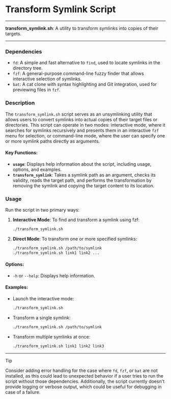 # Transform Symlink Script

---

**transform_symlink.sh**: A utility to transform symlinks into copies of their targets.

---

### Dependencies

- `fd`: A simple and fast alternative to `find`, used to locate symlinks in the directory tree.
- `fzf`: A general-purpose command-line fuzzy finder that allows interactive selection of symlinks.
- `bat`: A cat clone with syntax highlighting and Git integration, used for previewing files in `fzf`.

### Description

The `transform_symlink.sh` script serves as an unsymlinking utility that allows users to convert symlinks into actual copies of their target files or directories. This script can operate in two modes: interactive mode, where it searches for symlinks recursively and presents them in an interactive `fzf` menu for selection, or command-line mode, where the user can specify one or more symlink paths directly as arguments.

#### Key Functions:
- **`usage`**: Displays help information about the script, including usage, options, and examples.
- **`transform_symlink`**: Takes a symlink path as an argument, checks its validity, reads the target path, and performs the transformation by removing the symlink and copying the target content to its location.

### Usage

Run the script in two primary ways:

1. **Interactive Mode**: 
   To find and transform a symlink using fzf:
   ```bash
   ./transform_symlink.sh
   ```

2. **Direct Mode**: 
   To transform one or more specified symlinks:
   ```bash
   ./transform_symlink.sh /path/to/symlink
   ./transform_symlink.sh link1 link2 ...
   ```

#### Options:
- `-h` or `--help`: Displays help information.

#### Examples:
- Launch the interactive mode:
  ```bash
  ./transform_symlink.sh
  ```
- Transform a single symlink:
  ```bash
  ./transform_symlink.sh /path/to/symlink
  ```
- Transform multiple symlinks at once:
  ```bash
  ./transform_symlink.sh link1 link2 link3
  ```

---

> [!TIP] 
> Consider adding error handling for the case where `fd`, `fzf`, or `bat` are not installed, as this could lead to unexpected behavior if a user tries to run the script without those dependencies. Additionally, the script currently doesn't provide logging or verbose output, which could be useful for debugging in case of a failure.